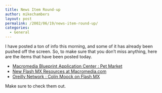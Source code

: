 ```yaml
---
title: News Item Round-up
author: mikechambers
layout: post
permalink: /2002/06/19/news-item-round-up/
categories:
  - General
---
```



I have posted a ton of info this morning, and some of it has already been pushed off the screen. So, to make sure that you don&#8217;t miss anything, here are the items that have been posted today.  
  
*   <!--StartFragment --><A class=weblogItemTitle href="http://radio.weblogs.com/0106797/2002/06/19.html#a144">Macromedia Blueprint Application Center : Pet Market</A>

  
*   <!--StartFragment --><A class=weblogItemTitle href="http://radio.weblogs.com/0106797/2002/06/19.html#a145">New Flash MX Resources at Macromedia.com</A>

  
*   <!--StartFragment --><A class=weblogItemTitle href="http://radio.weblogs.com/0106797/2002/06/19.html#a146">Oreilly Network : Colin Moock on Flash MX</A> 

  
Make sure to check them out.
